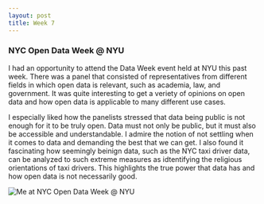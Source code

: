 ```yaml
---
layout: post
title: Week 7
---
```


### NYC Open Data Week @ NYU
I had an opportunity to attend the Data Week event held at NYU this past week. There was a panel that consisted of representatives from different fields in which open data is relevant, such as academia, law, and government. It was quite interesting to get a veriety of opinions on open data and how open data is applicable to many different use cases.

I especially liked how the panelists stressed that data being public is not enough for it to be truly open. Data must not only be public, but it must also be accessible and understandable. I admire the notion of not settling when it comes to data and demanding the best that we can get. I also found it fascinating how seemingly beinign data, such as the NYC taxi driver data, can be analyzed to such extreme measures as idtentifying the religious orientations of taxi drivers. This highlights the true power that data has and how open data is not necessarily good.

![Me at NYC Open Data Week @ NYU](https://lh3.googleusercontent.com/jlMfml7Nnr99mLUV5Tssuj7r-u7qXUWi1KHZMqkX2-MwymuNjRmam16bYFIvsQoKn368vcDRXMWpFbSVbxx072vW9SHk2MNT-hkXoOsfyWxy7XpnakQOzROdfRn--6BJIpQbTDyWdpgDxkU-gpt6wdjoz-Vj2Yj_7kBR8efqRJJZuKnH9ytzXr762OGmZQcBcYKvJoVBP0LW1sblj8u5kdRHQTzgQn26bL17ppt3eHopIdRSKdVoBZ0U0TgZwVzfNBEdt9Vmf9LrzEeo6Z12-_DvskHt095GJvuK0bNGSIvPTAKuZwgdjKjv3hGZvhvfsIbzMLyP5LYInVbi6RPxUPLdz0vm7O-6k22wc7hkq-Flw2alUVncvoyP-27LyvDH64Gb4Zl8SWMJN7RR89Xfrea-UAEVNx5-sEhY-lgHRRpC1kOJkNJPKoZCbou6IyCteuhplVi9NItg_U0SM3yxcZx-zfW_SkfuU-srUe40Ses5jraZNeUNd4dDXlrvMertLBQXIM_EcV1zQcW5XXuq29PIQN6XJx6NH9oiKazKhwSkMGkF5A4Be8tdkT44AFCLwcqZE1Nwz_LnDKtU4KruIm7TkJQpwASZrBFR7Dk=w697-h929-no)
